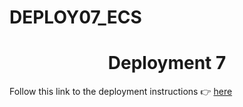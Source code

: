 # DEPLOY07_ECS
<h1 align=center>Deployment 7</h1>



Follow this link to the deployment instructions 👉 [here](https://github.com/Deodutt/DEPLOY07_ECS/blob/main/Documentation/Deployment%2007%20-%20Documentation.pdf)
